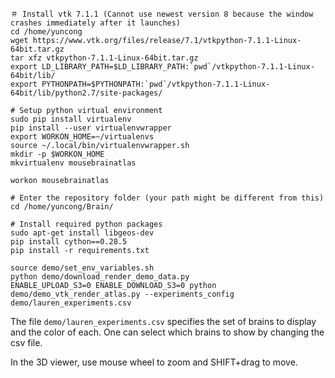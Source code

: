 ```
＃ Install vtk 7.1.1 (Cannot use newest version 8 because the window crashes immediately after it launches)
cd /home/yuncong
wget https://www.vtk.org/files/release/7.1/vtkpython-7.1.1-Linux-64bit.tar.gz
tar xfz vtkpython-7.1.1-Linux-64bit.tar.gz
export LD_LIBRARY_PATH=$LD_LIBRARY_PATH:`pwd`/vtkpython-7.1.1-Linux-64bit/lib/
export PYTHONPATH=$PYTHONPATH:`pwd`/vtkpython-7.1.1-Linux-64bit/lib/python2.7/site-packages/

# Setup python virtual environment
sudo pip install virtualenv
pip install --user virtualenvwrapper
export WORKON_HOME=~/virtualenvs
source ~/.local/bin/virtualenvwrapper.sh
mkdir -p $WORKON_HOME
mkvirtualenv mousebrainatlas

workon mousebrainatlas

# Enter the repository folder (your path might be different from this)
cd /home/yuncong/Brain/

# Install required python packages
sudo apt-get install libgeos-dev
pip install cython==0.28.5
pip install -r requirements.txt

source demo/set_env_variables.sh
python demo/download_render_demo_data.py
ENABLE_UPLOAD_S3=0 ENABLE_DOWNLOAD_S3=0 python demo/demo_vtk_render_atlas.py --experiments_config demo/lauren_experiments.csv 
```

The file `demo/lauren_experiments.csv` specifies the set of brains to display and the color of each. One can select which brains to show by changing the csv file.

In the 3D viewer, use mouse wheel to zoom and SHIFT+drag to move.

